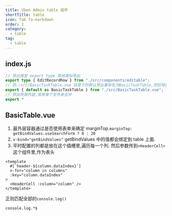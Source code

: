 ```yaml
---
title: Vben Admin table 组件
shortTitle: table
icon: fab fa-markdown
order: 1
category:
  - table
tag:
  - table
---
```


## index.js

```ts
// 导出类型 export type 其他类似导出
export type { EditRecordRow } from "./src/components/editable";
// 将./src/BasicTaskTable.vue 目录下的默认导出重命名为BasicTaskTable,然后导出
export { default as BasicTaskTable } from "./src/BasicTaskTable.vue";
// 导出所有内容,常用单个文件来合并
export *
```

## BasicTable.vue

1. 最外层容器通过是否使用表单来确定 marginTop.`marginTop: getBindValues.useSearchForm ? 0 : 20`
2. `v-bind="getBindValues"` getBindValues 中的值都会绑定到 table 上面.
3. 平时配置的列都是放在这个插槽里,遍历每一个列. 然后参数传到`<HeaderCell>`这个组件里,作为表头

```vue
<template
  #[`header-${column.dataIndex}`]
  v-for="column in columns"
  :key="column.dataIndex"
>
  <HeaderCell :column="column" />
</template>
```

正则匹配全部的`console.log()`

```
console.log.*$
```

